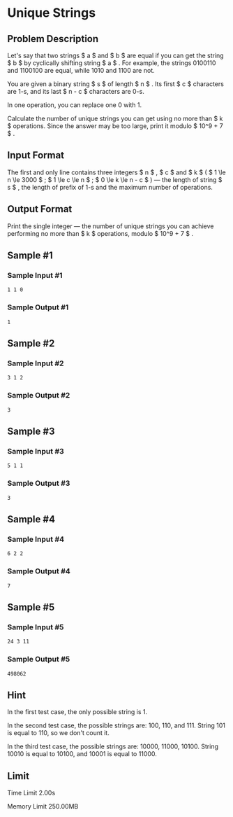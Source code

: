 # Unique Strings

## Problem Description

Let's say that two strings $ a $ and $ b $ are equal if you can get the string $ b $ by cyclically shifting string $ a $ . For example, the strings 0100110 and 1100100 are equal, while 1010 and 1100 are not.

You are given a binary string $ s $ of length $ n $ . Its first $ c $ characters are 1-s, and its last $ n - c $ characters are 0-s.

In one operation, you can replace one 0 with 1.

Calculate the number of unique strings you can get using no more than $ k $ operations. Since the answer may be too large, print it modulo $ 10^9 + 7 $ .

## Input Format

The first and only line contains three integers $ n $ , $ c $ and $ k $ ( $ 1 \le n \le 3000 $ ; $ 1 \le c \le n $ ; $ 0 \le k \le n - c $ ) — the length of string $ s $ , the length of prefix of 1-s and the maximum number of operations.

## Output Format

Print the single integer — the number of unique strings you can achieve performing no more than $ k $ operations, modulo $ 10^9 + 7 $ .

## Sample #1

### Sample Input #1

```
1 1 0
```

### Sample Output #1

```
1
```

## Sample #2

### Sample Input #2

```
3 1 2
```

### Sample Output #2

```
3
```

## Sample #3

### Sample Input #3

```
5 1 1
```

### Sample Output #3

```
3
```

## Sample #4

### Sample Input #4

```
6 2 2
```

### Sample Output #4

```
7
```

## Sample #5

### Sample Input #5

```
24 3 11
```

### Sample Output #5

```
498062
```

## Hint

In the first test case, the only possible string is 1.

In the second test case, the possible strings are: 100, 110, and 111. String 101 is equal to 110, so we don't count it.

In the third test case, the possible strings are: 10000, 11000, 10100. String 10010 is equal to 10100, and 10001 is equal to 11000.

## Limit



Time Limit
2.00s

Memory Limit
250.00MB